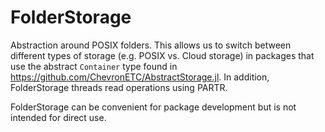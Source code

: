 # FolderStorage

Abstraction around POSIX folders.  This allows us to switch between different
types of storage (e.g. POSIX vs. Cloud storage) in packages that use the abstract
`Container` type found in https://github.com/ChevronETC/AbstractStorage.jl. In
addition, FolderStorage threads read operations using  PARTR.

FolderStorage can be convenient for package development but is not intended
for direct use.
